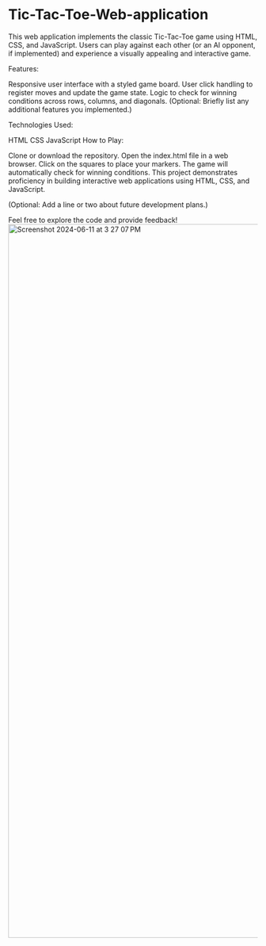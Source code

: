 # Tic-Tac-Toe-Web-application
This web application implements the classic Tic-Tac-Toe game using HTML, CSS, and JavaScript. Users can play against each other (or an AI opponent, if implemented) and experience a visually appealing and interactive game.

Features:

Responsive user interface with a styled game board.
User click handling to register moves and update the game state.
Logic to check for winning conditions across rows, columns, and diagonals.
(Optional: Briefly list any additional features you implemented.)

Technologies Used:

HTML
CSS
JavaScript
How to Play:

Clone or download the repository.
Open the index.html file in a web browser.
Click on the squares to place your markers.
The game will automatically check for winning conditions.
This project demonstrates proficiency in building interactive web applications using HTML, CSS, and JavaScript.

(Optional: Add a line or two about future development plans.)

Feel free to explore the code and provide feedback!
<img width="1440" alt="Screenshot 2024-06-11 at 3 27 07 PM" src="https://github.com/aadijha13/Tic-Tac-Toe-Web-application/assets/170996607/4956cd0a-7235-4ffc-87c1-4ae1ca494e52">
